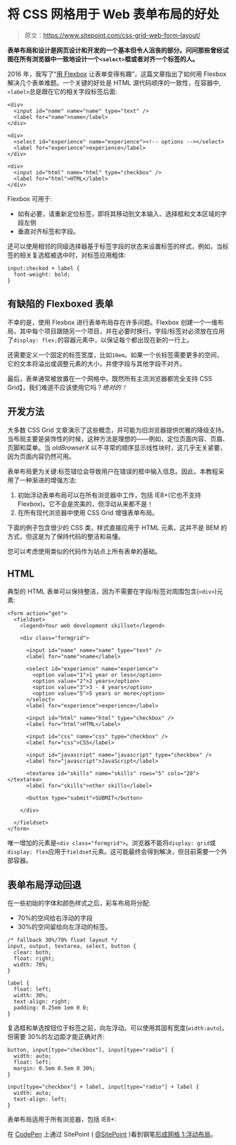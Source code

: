 # 将 CSS 网格用于 Web 表单布局的好处

> 原文：<https://www.sitepoint.com/css-grid-web-form-layout/>

**表单布局和设计是网页设计和开发的一个基本但令人沮丧的部分。问问那些曾经试图在所有浏览器中一致地设计一个`<select>`框或者对齐一个标签的人。**

2016 年，我写了“[用 Flexbox](https://www.sitepoint.com/make-forms-fun-with-flexbox/) 让表单变得有趣”，这篇文章指出了如何用 Flexbox 解决几个表单难题。一个关键的好处是 HTML 源代码顺序的一致性，在容器中,`<label>`总是跟在它的相关字段标签后面:

```
<div>
  <input id="name" name="name" type="text" />
  <label for="name">name</label>
</div>

<div>
  <select id="experience" name="experience"><!-- options --></select>
  <label for="experience">experience</label>
</div>

<div>
  <input id="html" name="html" type="checkbox" />
  <label for="html">HTML</label>
</div> 
```

Flexbox 可用于:

*   如有必要，请重新定位标签，即将其移动到文本输入、选择框和文本区域的字段左侧
*   垂直对齐标签和字段。

还可以使用相邻的同级选择器基于标签字段的状态来设置标签的样式，例如，当标签的相关复选框被选中时，对标签应用粗体:

```
input:checked + label {
  font-weight: bold;
} 
```

## 有缺陷的 Flexboxed 表单

不幸的是，使用 Flexbox 进行表单布局存在许多问题。Flexbox 创建一个一维布局，其中每个项目跟随另一个项目，并在必要时换行。字段/标签对必须放在应用了`display: flex;`的容器元素中，以保证每个都出现在新的一行上。

还需要定义一个固定的标签宽度，比如`10em`。如果一个长标签需要更多的空间，它的文本将溢出或调整元素的大小，并使字段与其他字段不对齐。

最后，表单通常被放置在一个网格中。既然所有主流浏览器都完全支持 CSS Grid】，我们难道不应该使用它吗？*绝对的！*

## 开发方法

大多数 CSS Grid 文章演示了这些概念，并可能为旧浏览器提供优雅的降级支持。当布局主要是装饰性的时候，这种方法是理想的——例如，定位页面内容、页眉、页脚和菜单。当 *oldBrowserX* 以不寻常的顺序显示线性块时，这几乎无关紧要，因为页面内容仍然可用。

表单布局更为关键:标签错位会导致用户在错误的框中输入信息。因此，本教程采用了一种渐进的增强方法:

1.  初始浮动表单布局可以在所有浏览器中工作，包括 IE8+(它也不支持 Flexbox)。它不会是完美的，但浮动从来都不是！
2.  在所有现代浏览器中使用 CSS Grid 增强表单布局。

下面的例子包含很少的 CSS 类，样式直接应用于 HTML 元素。这并不是 BEM 的方式，但这是为了保持代码的整洁和易懂。

您可以考虑使用类似的代码作为站点上所有表单的基础。

## HTML

典型的 HTML 表单可以保持整洁，因为不需要在字段/标签对周围包含(`<div>`)元素:

```
<form action="get">
  <fieldset>
    <legend>Your web development skillset</legend>

    <div class="formgrid">

      <input id="name" name="name" type="text" />
      <label for="name">name</label>

      <select id="experience" name="experience">
        <option value="1">1 year or less</option>
        <option value="2">2 years</option>
        <option value="3">3 - 4 years</option>
        <option value="5">5 years or more</option>
      </select>
      <label for="experience">experience</label>

      <input id="html" name="html" type="checkbox" />
      <label for="html">HTML</label>

      <input id="css" name="css" type="checkbox" />
      <label for="css">CSS</label>

      <input id="javascript" name="javascript" type="checkbox" />
      <label for="javascript">JavaScript</label>

      <textarea id="skills" name="skills" rows="5" cols="20"></textarea>
      <label for="skills">other skills</label>

      <button type="submit">SUBMIT</button>

    </div>

  </fieldset>
</form> 
```

唯一增加的元素是`<div class="formgrid">`。浏览器不能将`display: grid`或`display: flex`应用于`fieldset`元素。这可能最终会得到解决，但目前需要一个外部容器。

## 表单布局浮动回退

在一些初始的字体和颜色样式之后，彩车布局将分配:

*   70%的空间给右浮动的字段
*   30%的空间留给向左浮动的标签。

```
/* fallback 30%/70% float layout */
input, output, textarea, select, button {
  clear: both;
  float: right;
  width: 70%;
}

label {
  float: left;
  width: 30%;
  text-align: right;
  padding: 0.25em 1em 0 0;
} 
```

复选框和单选按钮位于标签之前，向左浮动。可以使用其固有宽度(`width:auto`)，但需要 30%的左边距才能正确对齐:

```
button, input[type="checkbox"], input[type="radio"] {
  width: auto;
  float: left;
  margin: 0.5em 0.5em 0 30%;
}

input[type="checkbox"] + label, input[type="radio"] + label {
  width: auto;
  text-align: left;
} 
```

表单布局适用于所有浏览器，包括 IE8+:

在 [CodePen](https://codepen.io) 上通过 SitePoint ( [@SitePoint](https://codepen.io/SitePoint) )看到钢笔[形成网格 1:浮动布局](https://codepen.io/SitePoint/pen/QVjaOB/)。